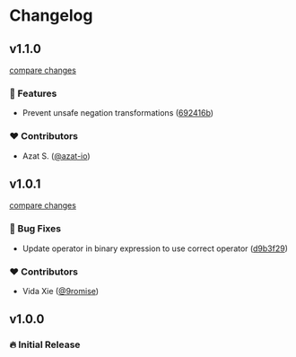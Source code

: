 # Changelog

## v1.1.0

[compare changes](https://github.com/azat-io/eslint-plugin-de-morgan/compare/v1.0.1...v1.1.0)

### 🚀 Features

- Prevent unsafe negation transformations ([692416b](https://github.com/azat-io/eslint-plugin-de-morgan/commit/692416b))

### ❤️ Contributors

- Azat S. ([@azat-io](http://github.com/azat-io))

## v1.0.1

[compare changes](https://github.com/azat-io/eslint-plugin-de-morgan/compare/v1.0.0...v1.0.1)

### 🐞 Bug Fixes

- Update operator in binary expression to use correct operator ([d9b3f29](https://github.com/azat-io/eslint-plugin-de-morgan/commit/d9b3f29))

### ❤️ Contributors

- Vida Xie ([@9romise](http://github.com/9romise))

## v1.0.0

### 🔥️️ Initial Release
